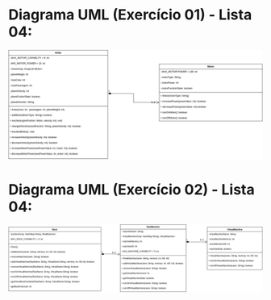 # Diagrama UML (Exercício 01) - Lista 04: 
![Imagem GitLog](./pictures/exercico1-l4.png)

# Diagrama UML (Exercício 02) - Lista 04: 
![Imagem GitLog](./pictures/exercico2-l4.png)
